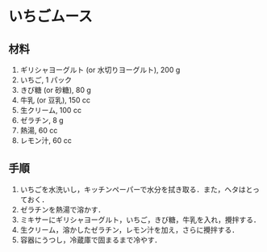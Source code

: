 # いちごムース

## 材料

1. ギリシャヨーグルト (or 水切りヨーグルト), 200 g
2. いちご, 1 パック
3. きび糖 (or 砂糖), 80 g
4. 牛乳 (or 豆乳), 150 cc
5. 生クリーム, 100 cc
6. ゼラチン, 8 g
7. 熱湯, 60 cc
8. レモン汁, 60 cc

## 手順

1. いちごを水洗いし，キッチンペーパーで水分を拭き取る．また，ヘタはとっておく．
2. ゼラチンを熱湯で溶かす．
3. ミキサーにギリシャヨーグルト，いちご，きび糖，牛乳を入れ，攪拌する．
4. 生クリーム，溶かしたゼラチン，レモン汁を加え，さらに攪拌する．
5. 容器にうつし，冷蔵庫で固まるまで冷やす．
